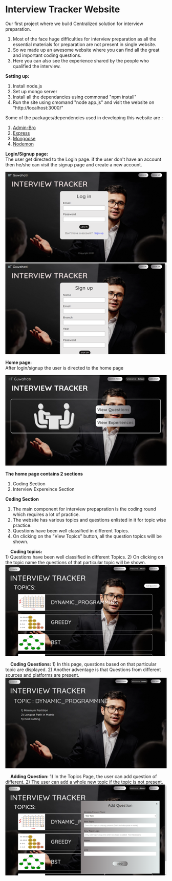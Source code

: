 # Interview Tracker Website

Our first project where we build Centralized solution for interview preparation.
 1) Most of the face huge difficulties for interview preparation as all the essential materials for preparation are not present in single website.
 2) So we made up an awesome website where you can find all the great and important coding questions.
 3) Here you can also see the experience shared by the people who qualified the interview.

**Setting up:**

 1) Install node.js
 2) Set up mongo server
 3) Install all the dependancies using commonad "npm install"
 4) Run the site using cmomand "node app.js" and visit the website on "http://localhost:3000/"

Some of the packages/dependencies used in developing this website are :
 1) [Admin-Bro](https://adminbro.com/section-modules.html)
 2) [Express](http://expressjs.com/)
 3) [Mongoose](https://mongoosejs.com/docs/)
 4) [Nodemon](https://nodemon.io/)

**Login/Signup page: <br />** 
  The user get directed to the Login page. if the user don't have an account then he/she can visit the signup page and create a new account.

<img src="screenshot/login.png" >
<img src="screenshot/signup.png" >

**Home page: <br />**
  After login/signup the user is directed to the home page
  
 <img src="screenshot/home.png" >
 
 **The home page contains 2 sections**
 1) Coding Section
 2) Interview Expereince Section

**Coding Section**
 1) The main component for interview prepapration is the coding round which requires a lot of practice.
 2) The website has various topics and questions enlisted in it for topic wise practice.
 3) Questions have been well classified in different Topics.
 4) On clicking on the "View Topics" button, all the question topics willl be shown.

 &nbsp; &nbsp; **Coding topics:** <br />
    1) Questions have been well classified in different Topics.
    2) On clicking on the topic name the questions of that particular topic will be shown.
   <img src="screenshot/topics.png" >
   
 &nbsp; &nbsp; **Coding Questions:**
    1) In this page, questions based on that particular topic are displayed.
    2) Another adventage is that Questions from different sources and platforms are present.
   <img src="screenshot/questions.png" >

 &nbsp; &nbsp; **Adding Question:**
    1) In the Topics Page, the user can add question of different.
    2) The user can add a whole new topic if the topic is not present.
   <img src="screenshot/add_question.png" >
    
